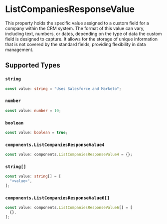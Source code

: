 # ListCompaniesResponseValue

This property holds the specific value assigned to a custom field for a company within the CRM system. The format of this value can vary, including text, numbers, or dates, depending on the type of data the custom field is designed to capture. It allows for the storage of unique information that is not covered by the standard fields, providing flexibility in data management.


## Supported Types

### `string`

```typescript
const value: string = "Uses Salesforce and Marketo";
```

### `number`

```typescript
const value: number = 10;
```

### `boolean`

```typescript
const value: boolean = true;
```

### `components.ListCompaniesResponseValue4`

```typescript
const value: components.ListCompaniesResponseValue4 = {};
```

### `string[]`

```typescript
const value: string[] = [
  "<value>",
];
```

### `components.ListCompaniesResponseValue6[]`

```typescript
const value: components.ListCompaniesResponseValue6[] = [
  {},
];
```

